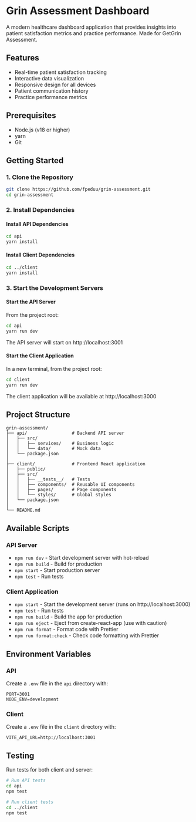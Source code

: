 # Grin Assessment Dashboard

A modern healthcare dashboard application that provides insights into patient satisfaction metrics and practice performance. Made for GetGrin Assessment.

## Features

- Real-time patient satisfaction tracking
- Interactive data visualization
- Responsive design for all devices
- Patient communication history
- Practice performance metrics

## Prerequisites

- Node.js (v18 or higher)
- yarn
- Git

## Getting Started

### 1. Clone the Repository

```bash
git clone https://github.com/fpeduu/grin-assessment.git
cd grin-assessment
```

### 2. Install Dependencies

#### Install API Dependencies
```bash
cd api
yarn install
```

#### Install Client Dependencies
```bash
cd ../client
yarn install
```

### 3. Start the Development Servers

#### Start the API Server
From the project root:
```bash
cd api
yarn run dev
```

The API server will start on http://localhost:3001

#### Start the Client Application
In a new terminal, from the project root:
```bash
cd client
yarn run dev
```

The client application will be available at http://localhost:3000

## Project Structure

```
grin-assessment/
├── api/                 # Backend API server
│   ├── src/
│   │   ├── services/    # Business logic
│   │   └── data/        # Mock data
│   └── package.json
│
├── client/              # Frontend React application
│   ├── public/
│   ├── src/
│   │   ├── __tests__/   # Tests
│   │   ├── components/  # Reusable UI components
│   │   ├── pages/       # Page components
│   │   └── styles/      # Global styles
│   └── package.json
│
└── README.md
```

## Available Scripts

### API Server
- `npm run dev` - Start development server with hot-reload
- `npm run build` - Build for production
- `npm start` - Start production server
- `npm test` - Run tests

### Client Application
- `npm start` - Start the development server (runs on http://localhost:3000)
- `npm test` - Run tests
- `npm run build` - Build the app for production
- `npm run eject` - Eject from create-react-app (use with caution)
- `npm run format` - Format code with Prettier
- `npm run format:check` - Check code formatting with Prettier

## Environment Variables

### API
Create a `.env` file in the `api` directory with:
```
PORT=3001
NODE_ENV=development
```

### Client
Create a `.env` file in the `client` directory with:
```
VITE_API_URL=http://localhost:3001
```

## Testing

Run tests for both client and server:

```bash
# Run API tests
cd api
npm test

# Run client tests
cd ../client
npm test
```